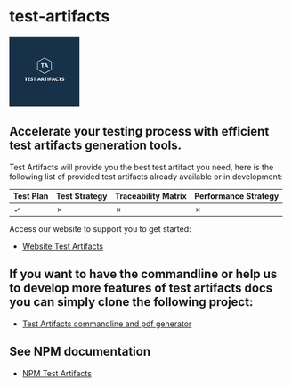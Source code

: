 # test-artifacts

<img src="test-artifacts.jpeg" alt="Test Artifacts Logo" style="width:25%; height:auto;">

## Accelerate your testing process with efficient test artifacts generation tools.

Test Artifacts will provide you the best test artifact you need, here is the following list of provided test artifacts already available or in development:

|Test Plan|Test Strategy|Traceability Matrix|Performance Strategy|
|---|---|---|---|
|&check;|&cross;|&cross;|&cross;|

Access our website to support you to get started:

* [Website Test Artifacts](https://test-artifacts.github.io/artifacts-test-site/)

## If you want to have the commandline or help us to develop more features of test artifacts docs you can simply clone the following project:

* [Test Artifacts commandline and pdf generator](https://github.com/test-artifacts/artifacts-test-generator)

## See NPM documentation

* [NPM Test Artifacts](https://www.npmjs.com/package/test-artifacts)